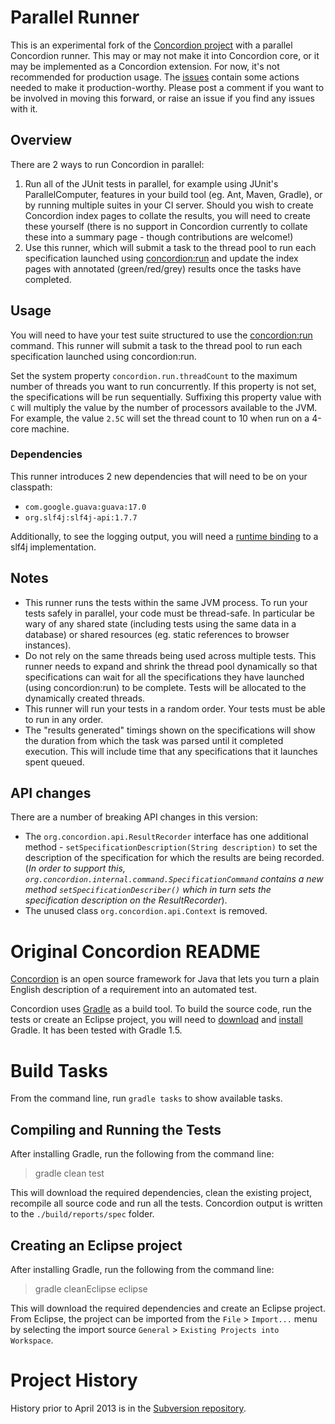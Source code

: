 Parallel Runner
===============

This is an experimental fork of the [Concordion project](https://github.com/concordion/concordion) with a parallel Concordion runner. This may or may not make it into Concordion core, or it may be implemented as a Concordion extension. For now, it's not recommended for production usage.
The [issues](https://github.com/nigelcharman/concordion-parallel-experimental/issues) contain some actions needed to make it production-worthy. Please post a comment if you want to be involved in moving this forward, or raise an issue if you find any issues with it.

Overview
--------
There are 2 ways to run Concordion in parallel:

1. Run all of the JUnit tests in parallel, for example using JUnit's ParallelComputer, features in your build tool (eg. Ant, Maven, Gradle), or by running multiple suites in your CI server. Should you wish to create Concordion index pages to collate the results, you will need to create these yourself (there is no support in Concordion currently to collate these into a summary page - though contributions are welcome!)
2. Use this runner, which will submit a task to the thread pool to run each specification launched using [concordion:run](http://concordion.org/Tutorial.html#concordion:run) and update the index pages with annotated (green/red/grey) results once the tasks have completed.

Usage
-----
You will need to have your test suite structured to use the [concordion:run](http://concordion.org/Tutorial.html#concordion:run) command. This runner will submit a task to the thread pool to run each specification launched using concordion:run.

Set the system property `concordion.run.threadCount` to the maximum number of threads you want to run concurrently. If this property is not set, the specifications will be run sequentially. Suffixing this property value with `C` will multiply the value by the number of processors available to the JVM. For example, the value `2.5C` will set the thread count to 10 when run on a 4-core machine.

### Dependencies
This runner introduces 2 new dependencies that will need to be on your classpath:

 * `com.google.guava:guava:17.0`
 * `org.slf4j:slf4j-api:1.7.7`

Additionally, to see the logging output, you will need a [runtime binding](http://www.slf4j.org/manual.html#swapping) to a slf4j implementation.

Notes
-----
* This runner runs the tests within the same JVM process. To run your tests safely in parallel, your code must be thread-safe. In particular be wary of any shared state (including tests using the same data in a database) or shared resources (eg. static references to browser instances).
* Do not rely on the same threads being used across multiple tests. This runner needs to expand and shrink the thread pool dynamically so that specifications can wait for all the specifications they have launched (using concordion:run) to be complete. Tests will be allocated to the dynamically created threads.
* This runner will run your tests in a random order. Your tests must be able to run in any order.
* The "results generated" timings shown on the specifications will show the duration from which the task was parsed until it completed execution. This will include time that any specifications that it launches spent queued.

API changes
-----------
There are a number of breaking API changes in this version:

 * The `org.concordion.api.ResultRecorder` interface has one additional method - `setSpecificationDescription(String description)` to set the description of the specification for which the results are being recorded. (_In order to support this, `org.concordion.internal.command.SpecificationCommand` contains a new method `setSpecificationDescriber()` which in turn sets the specification description on the ResultRecorder_).
 * The unused class `org.concordion.api.Context` is removed.




Original Concordion README
===================

[Concordion](http://www.concordion.org) is an open source framework for Java that lets you turn a plain English description of a requirement into an automated test.

Concordion uses [Gradle](http://www.gradle.org/) as a build tool. To build the source code, run the tests or create an Eclipse project, you will need to [download](http://www.gradle.org/downloads.html) and [install](http://www.gradle.org/installation.html) Gradle. It has been tested with Gradle 1.5.

Build Tasks
=======
From the command line, run `gradle tasks` to show available tasks.

Compiling and Running the Tests
-------------------------------------------------
After installing Gradle, run the following from the command line:

> gradle clean test
    
This will download the required dependencies, clean the existing project, recompile all source code and run all the tests. Concordion output is written to the `./build/reports/spec` folder.

Creating an Eclipse project
----------------------------------------
After installing Gradle, run the following from the command line:

> gradle cleanEclipse eclipse

This will download the required dependencies and create an Eclipse project. From Eclipse, the project can be imported from the `File` > `Import...` menu by selecting the import source `General` > `Existing Projects into Workspace`.

Project History
=========
History prior to April 2013 is in the [Subversion repository](http://concordion.googlecode.com/svn/tags/final-revision-before-github-migration/).
